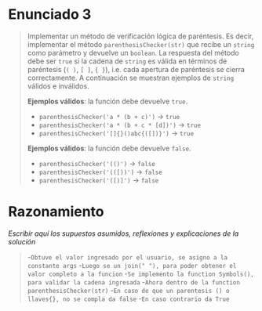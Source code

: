# Enunciado 3

> Implementar un método de verificación lógica de paréntesis. Es decir, implementar el método `parenthesisChecker(str)` que recibe un `string` como parámetro y devuelve un `boolean`. La respuesta del método debe ser `true` si la cadena de `string` es válida en términos de paréntesis (`( )`, `[ ]`, `{ }`), i.e. cada apertura de paréntesis se cierra correctamente. A continuación se muestran ejemplos de `string` válidos e inválidos.
> 
> **Ejemplos válidos**: la función debe devuelve `true`.
>
> - `parenthesisChecker('a * (b + c)')` → `true`
> - `parenthesisChecker('a * (b + c * [d])')` → `true`
> - `parenthesisChecker('[]{}()abc{([])}')` → `true`
>
> **Ejemplos válidos**: la función debe devuelve `false`.
>
> - `parenthesisChecker('(()')` → `false`
> - `parenthesisChecker('(([))')` → `false`
> - `parenthesisChecker('([)]')` → `false`

# Razonamiento

_Escribir aquí los supuestos asumidos, reflexiones y explicaciones de la solución_

> -`Obtuve el valor ingresado por el usuario, se asigno a la constante args`
> -`Luego se un join(" "), para poder obtener el valor completo a la funcion`
> -`Se implemento la function Symbols(), para validar la cadena ingresada`
> -`Ahora dentro de la function parenthesisChecker(str)`
> -`En caso de que un parentesis () o llaves{}, no se compla da false`
> -`En caso contrario da True`

